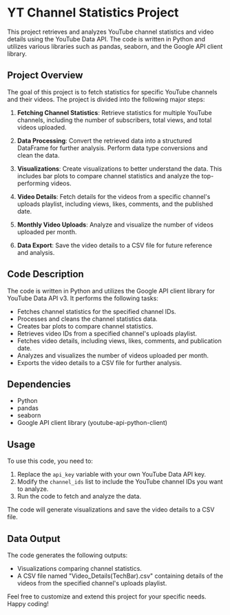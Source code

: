 # YT Channel Statistics Project

This project retrieves and analyzes YouTube channel statistics and video details using the YouTube Data API. The code is written in Python and utilizes various libraries such as pandas, seaborn, and the Google API client library.

## Project Overview

The goal of this project is to fetch statistics for specific YouTube channels and their videos. The project is divided into the following major steps:

1. **Fetching Channel Statistics**: Retrieve statistics for multiple YouTube channels, including the number of subscribers, total views, and total videos uploaded.

2. **Data Processing**: Convert the retrieved data into a structured DataFrame for further analysis. Perform data type conversions and clean the data.

3. **Visualizations**: Create visualizations to better understand the data. This includes bar plots to compare channel statistics and analyze the top-performing videos.

4. **Video Details**: Fetch details for the videos from a specific channel's uploads playlist, including views, likes, comments, and the published date.

5. **Monthly Video Uploads**: Analyze and visualize the number of videos uploaded per month.

6. **Data Export**: Save the video details to a CSV file for future reference and analysis.

## Code Description

The code is written in Python and utilizes the Google API client library for YouTube Data API v3. It performs the following tasks:

- Fetches channel statistics for the specified channel IDs.
- Processes and cleans the channel statistics data.
- Creates bar plots to compare channel statistics.
- Retrieves video IDs from a specified channel's uploads playlist.
- Fetches video details, including views, likes, comments, and publication date.
- Analyzes and visualizes the number of videos uploaded per month.
- Exports the video details to a CSV file for further analysis.

## Dependencies

- Python
- pandas
- seaborn
- Google API client library (youtube-api-python-client)

## Usage

To use this code, you need to:

1. Replace the `api_key` variable with your own YouTube Data API key.
2. Modify the `channel_ids` list to include the YouTube channel IDs you want to analyze.
3. Run the code to fetch and analyze the data.

The code will generate visualizations and save the video details to a CSV file.

## Data Output

The code generates the following outputs:

- Visualizations comparing channel statistics.
- A CSV file named "Video_Details(TechBar).csv" containing details of the videos from the specified channel's uploads playlist.

Feel free to customize and extend this project for your specific needs. Happy coding!
